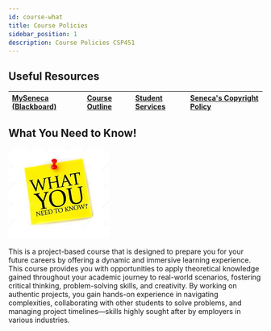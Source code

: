 ```yaml
---
id: course-what
title: Course Policies
sidebar_position: 1
description: Course Policies CSP451
---
```


## Useful Resources

| [MySeneca (Blackboard)](https://my.senecacollege.ca/) | [Course Outline](https://apps.senecapolytechnic.ca/ssos/findOutline.do?termCode=08424&subjectCode=CSP451&schoolCode=ITAS) | [Student Services](https://www.senecapolytechnic.ca/about/policies/academics-and-student-services.html) | [Seneca's Copyright Policy](https://www.senecapolytechnic.ca/about/policies/copyright-policy.html) |
| :--- | :--- | :--- | :--- |

## What You Need to Know!

![what-you-need-to-know](/img/about/wynk_icon.jpg)

This is a project-based course that is designed to prepare you for your future careers by offering a dynamic and immersive learning experience. This course provides you with opportunities to apply theoretical knowledge gained throughout your academic journey to real-world scenarios, fostering critical thinking, problem-solving skills, and creativity. By working on authentic projects, you gain hands-on experience in navigating complexities, collaborating with other students to solve problems, and managing project timelines—skills highly sought after by employers in various industries.
